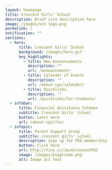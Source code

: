 ```yaml
---
layout: homepage
title: Crescent Girls' School
description: Brief site description here
image: /images/sch logo.png
permalink: /
notification: ""
sections:
  - hero:
      title: Crescent Girls' School
      background: /images/hero.gif
      key_highlights:
        - title: New Announcements
          description: ""
          url: /announcement/
        - title: Calender of Events
          description: ""
          url: /about-cgs/calender/
        - title: Quicklinks
          description: ""
          url: /quicklinks/for-students/
  - infobar:
      title: Financial Assistance Schemes
      subtitle: Crescent Girls' School
      button: Learn more
      url: /about-cgs/fas/
  - infopic:
      title: Parent Support Group
      subtitle: crescent girls' school
      description: Sign up for PSG membership
      button: Click here
      url: http://tiny.cc/JoinCrescentPSG
      image: /images/psgqrcode.png
      alt: Image alt text
---
```

